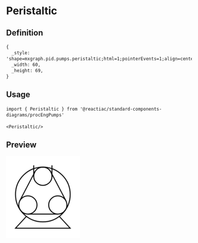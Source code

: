 # Peristaltic

## Definition

```
{
  _style: 'shape=mxgraph.pid.pumps.peristaltic;html=1;pointerEvents=1;align=center;verticalLabelPosition=bottom;verticalAlign=top;dashed=0;',
  _width: 60,
  _height: 69,
}
```

## Usage

```
import { Peristaltic } from '@reactiac/standard-components-diagrams/procEngPumps'

<Peristaltic/>
```

## Preview

<img src="./peristaltic.png" width="200"/>
